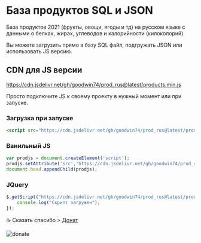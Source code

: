 # База продуктов SQL и JSON
База продуктов 2021 (фрукты, овощи, ягоды и тд) на русском языке с данными о белках, жирах, углеводов и калорийности (килоколорий)

Вы можете загрузить прямо в базу SQL файл, подгружать JSON или использовать JS версию.
## CDN для JS версии
https://cdn.jsdelivr.net/gh/goodwin74/prod_rus@latest/products.min.js

Просто подключите JS к своему проекту в нужный момент или при запуске.
### Загрузка при запуске
```html
<script src="https://cdn.jsdelivr.net/gh/goodwin74/prod_rus@latest/products.min.js" crossorigin="anonymous" referrerpolicy="no-referrer"></script>
```
### Ванильный JS
```js
var prodjs = document.createElement('script');
prodjs.setAttribute('src','https://cdn.jsdelivr.net/gh/goodwin74/prod_rus@latest/products.min.js');
document.head.appendChild(prodjs);
```
### JQuery
```js
$.getScript("https://cdn.jsdelivr.net/gh/goodwin74/prod_rus@latest/products.min.js", function(){
    console.log("Скрипт загружен");
});
```

☕ Сказать спасибо > <a href="https://yoomoney.ru/to/41001412274855">Донат</a>

![donate](https://user-images.githubusercontent.com/15101984/143142406-baacd3e3-e4f9-4a2a-b6bc-466b49181307.gif)
